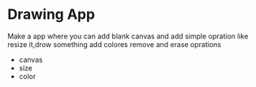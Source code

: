 # Drawing App

Make a app where you can add blank canvas and add simple opration like resize it,drow something add colores remove and erase oprations 
 
-   canvas
-   size
-   color